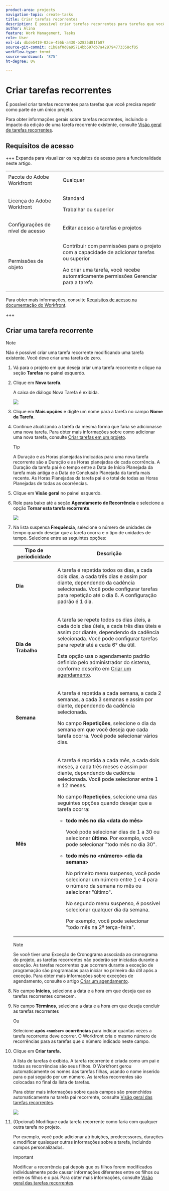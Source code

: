 ```yaml
---
product-area: projects
navigation-topic: create-tasks
title: Criar tarefas recorrentes
description: É possível criar tarefas recorrentes para tarefas que você precisa repetir como parte de um único projeto.
author: Alina
feature: Work Management, Tasks
role: User
exl-id: dbde5419-02ce-456b-a430-b2825d81fb87
source-git-commit: c1b8af0d8a95714bb597db7a429794773358cf05
workflow-type: tm+mt
source-wordcount: '875'
ht-degree: 0%

---
```


# Criar tarefas recorrentes

<!--Audited: 01/2024-->

É possível criar tarefas recorrentes para tarefas que você precisa repetir como parte de um único projeto.

Para obter informações gerais sobre tarefas recorrentes, incluindo o impacto da edição de uma tarefa recorrente existente, consulte [Visão geral de tarefas recorrentes](../../../manage-work/tasks/manage-tasks/recurring-tasks-overview.md).

## Requisitos de acesso

+++ Expanda para visualizar os requisitos de acesso para a funcionalidade neste artigo.

<table style="table-layout:auto"> 
 <col> 
 <col> 
 <tbody> 
  <tr> 
   <td role="rowheader">Pacote do Adobe Workfront</td> 
   <td> <p>Qualquer</p> </td> 
  </tr> 
  <tr> 
   <td role="rowheader">Licença do Adobe Workfront</td> 
   <td> <p>Standard</p> 
   <p>Trabalhar ou superior</p> </td> 
  </tr> 
  <tr> 
   <td role="rowheader">Configurações de nível de acesso</td> 
   <td> <p>Editar acesso a tarefas e projetos</p> </td> 
  </tr> 
  <tr> 
   <td role="rowheader">Permissões de objeto</td> 
   <td> <p>Contribuir com permissões para o projeto com a capacidade de adicionar tarefas ou superior</p> 
   <p>Ao criar uma tarefa, você recebe automaticamente permissões Gerenciar para a tarefa</p> 
    </td> 
  </tr> 
 </tbody> 
</table>

Para obter mais informações, consulte [Requisitos de acesso na documentação do Workfront](/help/quicksilver/administration-and-setup/add-users/access-levels-and-object-permissions/access-level-requirements-in-documentation.md).

+++

<!--Old:

<table style="table-layout:auto"> 
 <col> 
 <col> 
 <tbody> 
  <tr> 
   <td role="rowheader">Adobe Workfront plan*</td> 
   <td> <p>Any</p> </td> 
  </tr> 
  <tr> 
   <td role="rowheader">Adobe Workfront license*</td> 
   <td> <p>New: Standard</p> 
   <p>Current: Work or higher</p> </td> 
  </tr> 
  <tr> 
   <td role="rowheader">Access level configurations*</td> 
   <td> <p>Edit access to Tasks and Projects</p> </td> 
  </tr> 
  <tr> 
   <td role="rowheader">Object permissions</td> 
   <td> <p>Contribute permissions to the project with ability to Add Tasks or higher</p> 
   <p>When you create a task you automatically receive Manage permissions to the task</p> 
   <p> For information about task permissions, see <a href="../../../workfront-basics/grant-and-request-access-to-objects/share-a-task.md" class="MCXref xref">Share a task </a>.</p>  </td> 
  </tr> 
 </tbody> 
</table>

&#42;To find out what plan, license type, or access you have, contact your Workfront administrator. For more information about access requirements, see [Access requirements in Workfront documentation](/help/quicksilver/administration-and-setup/add-users/access-levels-and-object-permissions/access-level-requirements-in-documentation.md). -->

## Criar uma tarefa recorrente

>[!NOTE]
>
>Não é possível criar uma tarefa recorrente modificando uma tarefa existente. Você deve criar uma tarefa do zero.

1. Vá para o projeto em que deseja criar uma tarefa recorrente e clique na seção **Tarefas** no painel esquerdo.
1. Clique em **Nova tarefa**.

   A caixa de diálogo Nova Tarefa é exibida.

   ![](assets/nwe-create-task-small-screen-350x272.png)

1. Clique em **Mais opções** e digite um nome para a tarefa no campo **Nome da Tarefa**.
1. Continue atualizando a tarefa da mesma forma que faria se adicionasse uma nova tarefa. Para obter mais informações sobre como adicionar uma nova tarefa, consulte [Criar tarefas em um projeto](../../../manage-work/tasks/create-tasks/create-tasks-in-project.md).

   >[!TIP]
   >
   >   A Duração e as Horas planejadas indicadas para uma nova tarefa recorrente são a Duração e as Horas planejadas de cada ocorrência. A Duração da tarefa pai é o tempo entre a Data de Início Planejada da tarefa mais antiga e a Data de Conclusão Planejada da tarefa mais recente. As Horas Planejadas da tarefa pai é o total de todas as Horas Planejadas de todas as ocorrências.

1. Clique em **Visão geral** no painel esquerdo.
1. Role para baixo até a seção **Agendamento de Recorrência** e selecione a opção **Tornar esta tarefa recorrente**.

   ![](assets/recurrence-schedule-section-new-recurring-tasks-nwe-350x351.png)

1. Na lista suspensa **Frequência**, selecione o número de unidades de tempo quando desejar que a tarefa ocorra e o tipo de unidades de tempo. Selecione entre as seguintes opções:

   <table style="table-layout:auto"> 
    <col> 
    <col> 
    <thead> 
     <tr> 
      <th>Tipo de periodicidade</th> 
      <th>Descrição</th> 
     </tr> 
    </thead> 
    <tbody> 
     <tr> 
      <td role="rowheader"><strong>Dia</strong> </td> 
      <td> <p>A tarefa é repetida todos os dias, a cada dois dias, a cada três dias e assim por diante, dependendo da cadência selecionada. Você pode configurar tarefas para repetição até o dia 6. A configuração padrão é 1 dia. </p> </td> 
     </tr> 
     <tr> 
      <td role="rowheader"><strong>Dia de Trabalho</strong> </td> 
      <td> <p> A tarefa se repete todos os dias úteis, a cada dois dias úteis, a cada três dias úteis e assim por diante, dependendo da cadência selecionada. Você pode configurar tarefas para repetir até a cada 6° dia útil.</p> <p>Esta opção usa o agendamento padrão definido pelo administrador do sistema, conforme descrito em <a href="../../../administration-and-setup/set-up-workfront/configure-timesheets-schedules/create-schedules.md" class="MCXref xref">Criar um agendamento</a>.</p> </td> 
     </tr> 
     <tr> 
      <td role="rowheader"><strong>Semana</strong> </td> 
      <td> <p> A tarefa é repetida a cada semana, a cada 2 semanas, a cada 3 semanas e assim por diante, dependendo da cadência selecionada.</p> <p>No campo <strong>Repetições</strong>, selecione o dia da semana em que você deseja que cada tarefa ocorra. Você pode selecionar vários dias. </p> </td> 
     </tr> 
     <tr> 
      <td role="rowheader"><strong>Mês</strong> </td> 
      <td> <p>A tarefa é repetida a cada mês, a cada dois meses, a cada três meses e assim por diante, dependendo da cadência selecionada. Você pode selecionar entre 1 e 12 meses. </p> <p>No campo <strong>Repetições</strong>, selecione uma das seguintes opções quando desejar que a tarefa ocorra:</p> 
       <ul> 
        <li> <p><strong>todo mês no dia &lt;data do mês&gt;</strong> </p> <p>Você pode selecionar dias de 1 a 30 ou selecionar <strong>último</strong>. Por exemplo, você pode selecionar "todo mês no dia 30". </p> </li> 
        <li> <p><strong>todo mês no &lt;número&gt; &lt;dia da semana&gt;</strong> </p> <p>No primeiro menu suspenso, você pode selecionar um número entre 1 e 4 para o número da semana no mês ou selecionar "último". </p> <p>No segundo menu suspenso, é possível selecionar qualquer dia da semana. </p> <p>Por exemplo, você pode selecionar "todo mês na 2ª terça-feira". </p> </li> 
       </ul> </td> 
     </tr> 
    </tbody> 
   </table>

   >[!NOTE]
   >
   >Se você tiver uma Exceção de Cronograma associada ao cronograma do projeto, as tarefas recorrentes não poderão ser iniciadas durante a exceção. As tarefas recorrentes que ocorrem durante a exceção de programação são programadas para iniciar no primeiro dia útil após a exceção. Para obter mais informações sobre exceções de agendamento, consulte o artigo [Criar um agendamento](../../../administration-and-setup/set-up-workfront/configure-timesheets-schedules/create-schedules.md).

1. No campo **Inícios**, selecione a data e a hora em que deseja que as tarefas recorrentes comecem.
1. No campo **Términos**, selecione a data e a hora em que deseja concluir as tarefas recorrentes

   Ou

   Selecione **após `<number>` ocorrências** para indicar quantas vezes a tarefa recorrente deve ocorrer. O Workfront cria o mesmo número de recorrências para as tarefas que o número indicado neste campo.

1. Clique em **Criar tarefa.**

   A lista de tarefas é exibida. A tarefa recorrente é criada como um pai e todas as recorrências são seus filhos. O Workfront gerou automaticamente os nomes das tarefas filhas, usando o nome inserido para o pai seguido por um número. As tarefas recorrentes são colocadas no final da lista de tarefas.

   Para obter mais informações sobre quais campos são preenchidos automaticamente na tarefa pai recorrente, consulte [Visão geral das tarefas recorrentes](../../../manage-work/tasks/manage-tasks/recurring-tasks-overview.md).

   ![](assets/recurring-tasks-in-task-list-nwe-350x87.png)

1. (Opcional) Modifique cada tarefa recorrente como faria com qualquer outra tarefa no projeto.

   Por exemplo, você pode adicionar atribuições, predecessores, durações e modificar quaisquer outras informações sobre a tarefa, incluindo campos personalizados.

   >[!IMPORTANT]
   >
   >Modificar a recorrência pai depois que os filhos forem modificados individualmente pode causar informações diferentes entre os filhos ou entre os filhos e o pai. Para obter mais informações, consulte [Visão geral das tarefas recorrentes](../../../manage-work/tasks/manage-tasks/recurring-tasks-overview.md).
